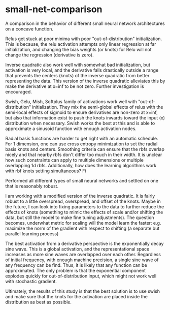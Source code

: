 # small-net-comparison
A comparison in the behavior of different small neural network architectures on a concave function.

Relus get stuck at poor minima with poor "out-of-distribution" initialization. This is because, the relu activation attempts only linear regression at far initialization, and changing the bias weights (or knots) for Relu will not change the regression (derivative is zero).

Inverse quadratic also work well with somewhat bad initialization, but activation is very local, and the derivative falls drastically outside a range that prevents the centers (knots) of the inverse quadratic from better representing the data. This version 
of the inverse quadratic alleviates this by make the derivative at x=inf to be not zero. Further investigation is encouraged.

Swish, Gelu, Mish, Softplus family of activations work well with "out-of-distribution" initialization. They mix the semi-global effects of relus with the semi-local effects of sigmoid to ensure derivatives are non-zero at x=inf, but also that information exist to push the knots inwards toward the input (x) distribution when necessary. Swish works the best at this and is able to approximate a sinusoid function with enough activation nodes. 

Radial basis functions are harder to get right with an automatic schedule. For 1 dimension, one can use cross entropy minimization to set the radial basis knots and centers. Smoothing criteria can ensure that the rbfs overlap nicely and that nearby rbfs don't differ too much in their width. It is unclear how such constraints can apply to multiple dimensions or multiple overlapping 1d rbfs. Additionally, how does the learning algorithms work with rbf knots setting simultaneous? Fi

Performed all different types of small neural networks and settled on one that is reasonably robust.

I am working with a modified version of the inverse quadratic. It is fairly robust to a little overspread, overspread, and offset of the knots.
Maybe in the future, I can look into fixing parameters to the data to further reduce the effects of knots (something to mimic the effects of scale and/or shifting the data, but still the model to make fine tuning adjustments).
The question becomes, underwhat metric for scaling will the model learn the faster: e.g. maximize the norm of the gradient with respect to shifting (a separate but parallel learning process)

The best activation from a derivative perspective is the exponentially decay sine wave. This is a global activation, and the representational space increases as more sine waves are overlapped over each other. Regardless of initial frequency, with enough machine precision, a single sine wave of any frequency can be find. Thus, it is likely that any function can be approximated. The only problem is that the exponential component explodes quickly for out-of-distribution input, which might not work well with stochastic gradient.

Ultimately, the results of this study is that the best solution is to use swish and make sure that the knots for the activation are placed inside the distribution as best as possible.
